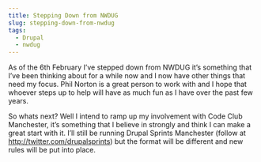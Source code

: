 ```yaml
---
title: Stepping Down from NWDUG
slug: stepping-down-from-nwdug
tags:
  - Drupal
  - nwdug
---
```

As of the 6th February I’ve stepped down from NWDUG it’s something that I’ve been thinking about for a while now and I now have other things that need my focus. Phil Norton is a great person to work with and I hope that whoever steps up to help will have as much fun as I have over the past few years.

So whats next? Well I intend to ramp up my involvement with Code Club Manchester, it’s something that I believe in strongly and think I can make a great start with it. I’ll still be running Drupal Sprints Manchester (follow at http://twitter.com/drupalsprints) but the format will be different and new rules will be put into place.

